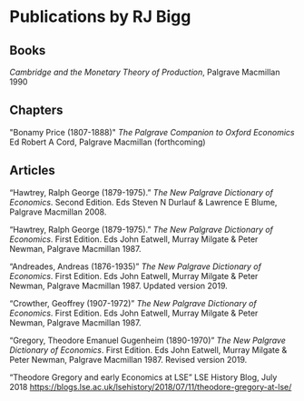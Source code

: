 # Publications by RJ Bigg
## Books

_Cambridge and the Monetary Theory of Production_, Palgrave Macmillan 1990

## Chapters

"Bonamy Price (1807-1888)" _The Palgrave Companion to Oxford Economics_ Ed Robert A Cord, Palgrave Macmillan (forthcoming)

## Articles

“Hawtrey, Ralph George (1879-1975).” _The New Palgrave Dictionary of Economics_. Second Edition. Eds Steven N Durlauf & Lawrence E Blume, Palgrave Macmillan 2008.

“Hawtrey, Ralph George (1879-1975).” _The New Palgrave Dictionary of Economics_. First Edition. Eds John Eatwell, Murray Milgate & Peter Newman, Palgrave Macmillan 1987.

“Andreades, Andreas (1876-1935)” _The New Palgrave Dictionary of Economics_. First Edition. Eds John Eatwell, Murray Milgate & Peter Newman, Palgrave Macmillan 1987. Updated version 2019.

“Crowther, Geoffrey (1907-1972)” _The New Palgrave Dictionary of Economics_. First Edition. Eds John Eatwell, Murray Milgate & Peter Newman, Palgrave Macmillan 1987.

“Gregory, Theodore Emanuel Gugenheim (1890-1970)” _The New Palgrave Dictionary of Economics_. First Edition. Eds John Eatwell, Murray Milgate & Peter Newman, Palgrave Macmillan 1987. Revised version 2019.

“Theodore Gregory and early Economics at LSE” LSE History Blog, July 2018 https://blogs.lse.ac.uk/lsehistory/2018/07/11/theodore-gregory-at-lse/


